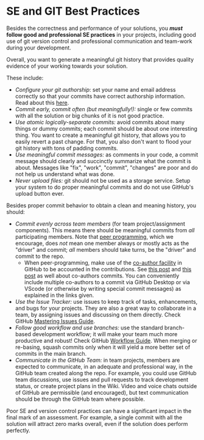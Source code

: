 # SE and GIT Best Practices

Besides the correctness and performance of your solutions, you _**must**_ **follow good and professional SE practices** in your projects, including good use of git version control and professional communication and team-work during your development.

Overall, you want to generate a meaningful git history that provides quality evidence of your working towards your solution.

These include:

* _Configure your git authorship_: set your name and email address correctly so that your commits have correct authorship information. Read about this [here](https://docs.github.com/en/pull-requests/committing-changes-to-your-project/troubleshooting-commits/why-are-my-commits-linked-to-the-wrong-user).
* _Commit early, commit often (but meaningfully!):_ single or few commits with all the solution or big chunks of it is not good practice.
* _Use atomic logically-separate commits:_ avoid commits about many things or dummy commits; each commit should be about one interesting thing. You want to create a meaningful git history, that allows you to easily revert a past change. For that, you also don't want to flood your git history with tons of padding commits.
* _Use meaningful commit messages:_ as comments in your code, a commit message should clearly and succinctly summarize what the commit is about. Messages like "fix", "work", "commit", "changes" are poor and do not help us understand what was done.
* _Never upload files:_ git should not be used as a storage service. Setup your system to do proper meaningful commits and do not use GitHub's upload button ever.

Besides proper commit behavior to obtain a clean and meaning history, you should:

* _Commit evenly across team members_ (for team project/assignment components). This means there should be meaningful commits from _all_ participating members. Note that [peer programming](https://en.wikipedia.org/wiki/Pair_programming), which we encourage, does _not_ mean one member always or mostly acts as the "driver" and commit; *all* members should take turns, be the "driver" and commit to the repo. 
  * When peer-programming, make use of the [co-author facility](https://docs.github.com/en/github/committing-changes-to-your-project/creating-and-editing-commits/creating-a-commit-with-multiple-authors) in GitHub to be accounted in the contributions. See [this post](https://gitbetter.substack.com/p/how-to-add-multiple-authors-to-a) and [this post](https://github.blog/2018-01-29-commit-together-with-co-authors/) as well about co-authors commits. You can conveniently include multiple co-authors to a commit via GitHub Desktop or via VScode (or otherwise by writing special commit messages) as explained in the links given.
* _Use the Issue Tracker:_ use issues to keep track of tasks, enhancements, and bugs for your projects. They are also a great way to collaborate in a team, by assigning issues and discussing on them directly. Check GitHub [Mastering Issues Guide](https://guides.github.com/features/issues/).
* _Follow good workflow and use branches:_ use the standard branch-based development workflow; it will make your team much more productive and robust! Check GitHub [Workflow Guide](https://guides.github.com/introduction/flow/). When merging or re-basing, squash commits only when it will yield a more better set of commits in the main branch.
* _Communicate in the GitHub Team:_ in team projects, members are expected to communicate, in an adequate and professional way, in the GitHub team created along the repo. For example, you could use GitHub team discussions, use issues and pull requests to track development status, or create project plans in the Wiki. Video and voice chats outside of GitHub are permissible (and encouraged), but text communication should be through the GitHub team where possible.

Poor SE and version control practices can have a significant impact in the final mark of an assessment. For example, a single commit with all the solution will attract zero marks overall, even if the solution does perform perfectly.
